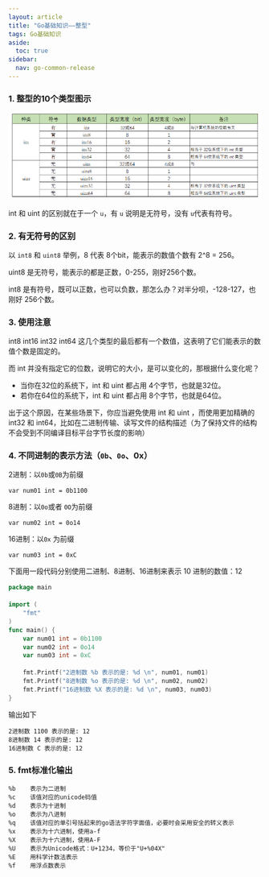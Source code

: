 ```yaml
---
layout: article
title: "Go基础知识——整型"
tags: Go基础知识
aside:
  toc: true
sidebar:
  nav: go-common-release
---
```


### 1. 整型的10个类型图示
![](/assets/images/go-common-release/整型-1.png)

int 和 uint 的区别就在于一个 `u`，有 `u` 说明是无符号，没有 `u`代表有符号。



### 2. 有无符号的区别 

以 `int8` 和 `uint8` 举例，8 代表 8个bit，能表示的数值个数有 2^8 = 256。

uint8 是无符号，能表示的都是正数，0-255，刚好256个数。

int8 是有符号，既可以正数，也可以负数，那怎么办？对半分呗，-128-127，也刚好 256个数。



### 3. 使用注意

int8 int16 int32 int64 这几个类型的最后都有一个数值，这表明了它们能表示的数值个数是固定的。

而 int 并没有指定它的位数，说明它的大小，是可以变化的，那根据什么变化呢？

- 当你在32位的系统下，int 和 uint 都占用 4个字节，也就是32位。
- 若你在64位的系统下，int 和 uint 都占用 8个字节，也就是64位。

出于这个原因，在某些场景下，你应当避免使用 int 和 uint ，而使用更加精确的 int32 和 int64，比如在二进制传输、读写文件的结构描述（为了保持文件的结构不会受到不同编译目标平台字节长度的影响）



### 4. 不同进制的表示方法（`0b`、`0o`、0x） 

2进制：以`0b`或`0B`为前缀

```
var num01 int = 0b1100
```

8进制：以`0o`或者 `0O`为前缀

```
var num02 int = 0o14
```

16进制：以`0x` 为前缀

```
var num03 int = 0xC
```

下面用一段代码分别使用二进制、8进制、16进制来表示 10 进制的数值：12



```go
package main

import (
    "fmt"
)
func main() {
    var num01 int = 0b1100
    var num02 int = 0o14
    var num03 int = 0xC

    fmt.Printf("2进制数 %b 表示的是: %d \n", num01, num01)
    fmt.Printf("8进制数 %o 表示的是: %d \n", num02, num02)
    fmt.Printf("16进制数 %X 表示的是: %d \n", num03, num03)
}
```

输出如下

```
2进制数 1100 表示的是: 12
8进制数 14 表示的是: 12
16进制数 C 表示的是: 12
```



### 5. fmt标准化输出

```
%b    表示为二进制
%c    该值对应的unicode码值
%d    表示为十进制
%o    表示为八进制
%q    该值对应的单引号括起来的go语法字符字面值，必要时会采用安全的转义表示
%x    表示为十六进制，使用a-f
%X    表示为十六进制，使用A-F
%U    表示为Unicode格式：U+1234，等价于"U+%04X"
%E    用科学计数法表示
%f    用浮点数表示
```

